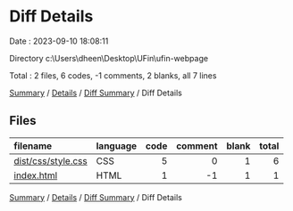 # Diff Details

Date : 2023-09-10 18:08:11

Directory c:\\Users\\dheen\\Desktop\\UFin\\ufin-webpage

Total : 2 files,  6 codes, -1 comments, 2 blanks, all 7 lines

[Summary](results.md) / [Details](details.md) / [Diff Summary](diff.md) / Diff Details

## Files
| filename | language | code | comment | blank | total |
| :--- | :--- | ---: | ---: | ---: | ---: |
| [dist/css/style.css](/dist/css/style.css) | CSS | 5 | 0 | 1 | 6 |
| [index.html](/index.html) | HTML | 1 | -1 | 1 | 1 |

[Summary](results.md) / [Details](details.md) / [Diff Summary](diff.md) / Diff Details